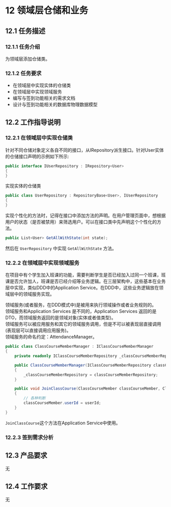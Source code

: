# 12 领域层仓储和业务

## 12.1 任务描述

### 12.1.1 任务介绍

为领域层添加仓储类。

### 12.1.2 任务要求

- 在领域层中实现实体的仓储类
- 在领域层中实现领域服务
- 编写与签到功能相关的需求文档
- 设计与签到功能相关的数据库物理数据模型

## 12.2 工作指导说明

### 12.2.1 在领域层中实现仓储类

针对不同仓储对象定义各自不同的接口，从IRepository派生接口。针对User实体的仓储接口声明的示例如下所示:

```c#
public interface IUserRepository : IRepository<User>
{
}
```

实现实体的仓储类

```c#
public class UserRepository : RepositoryBase<User>, IUserRepository
{
}
```

实现个性化的方法时，记得在接口中添加方法的声明。在用户管理页面中，想根据用户的状态（是否被禁用）来筛选用户。可以在接口类中先声明这个个性化的方法。

```c#
public List<User> GetAllWithState(int state);
```

然后在 `UserRepository` 中实现 `GetAllWithState` 方法。

### 12.2.2 在领域层中实现领域服务

在项目中有个学生加入班课的功能，需要判断学生是否已经加入过同一个班课，班课是否允许加人，班课是否已经介绍等业务逻辑。在三层架构中，这些基本在业务层中实现，类似DDD中的Application Service。在DDD中，这些业务逻辑放在领域层中的领域服务实现。

领域服务(或者服务，在DDD模式中)是被用来执行领域操作或者业务规则的。  
领域服务和Application Services 是不同的，Application Services 返回的是DTO，而领域服务返回的是领域对象(实体或者值类型)。  
领域服务可以被应用服务和其它的领域服务调用，但是不可以被表现层直接调用(表现层可以直接调用应用服务)。  
领域服务的命名约定：AttendanceManager。

```c#
public class ClassCourseMemberManager : IClassCourseMemberManager
{
    private readonly IClassCourseMemberRepository _classCourseMemberRepository;

    public ClassCourseMemberManager(IClassCourseMemberRepository classCourseMemberRepository)
    {
        _classCourseMemberRepository = classCourseMemberRepository;
    }

    public void JoinClassCourse(ClassCourseMember classCourseMember, ClassCourse classCourse, int userId)
    {
        // 各种判断
        classCourseMember.userId = userId;
    }
}
```

`JoinClassCourse`这个方法在Application Service中使用。

### 12.2.3 签到需求分析

## 12.3 产品要求

无

## 12.4 工作要求

无
